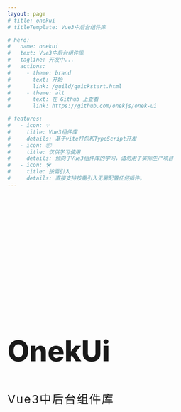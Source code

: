 ```yaml
---
layout: page
# title: onekui
# titleTemplate: Vue3中后台组件库

# hero:
#   name: onekui
#   text: Vue3中后台组件库
#   tagline: 开发中...
#   actions:
#     - theme: brand
#       text: 开始
#       link: /guild/quickstart.html
#     - theme: alt
#       text: 在 Github 上查看
#       link: https://github.com/onekjs/onek-ui

# features:
#   - icon: 💡
#     title: Vue3组件库
#     details: 基于vite打包和TypeScript开发
#   - icon: 📦
#     title: 仅供学习使用
#     details: 倾向于Vue3组件库的学习，请勿用于实际生产项目
#   - icon: 🛠️
#     title: 按需引入
#     details: 直接支持按需引入无需配置任何插件。
---
```



 <div class="docs-content">
      <div class="docs-content-index">
        <div class="docs-content-banner-box">
          <div class="content-left">
            <div class="content-title">OnekUi</div>
            <div class="content-smile"></div>
            <div class="content-subTitle">Vue3中后台组件库</div>
          </div>
        </div>
      </div>
</div>
<!-- <div class="docs-footer">
  <VPTeamMembers size="small" :members="members" />
</div> -->

<!-- <script setup>
import { VPTeamMembers } from 'vitepress/theme'

const members = [
  {
    avatar: 'https://www.github.com/yyx990803.png',
    name: 'Evan You',
    title: 'Creator',
    links: [
      { icon: 'github', link: 'https://github.com/yyx990803' },
      { icon: 'twitter', link: 'https://twitter.com/youyuxi' }
    ]
  },
]
</script> -->

<style>

.docs-content {
   padding: 5px 0;
   height:100%
}
.docs-content-index {
    position: relative;
    min-height: 800px;
    display:flex;
    align-items:center;
}
.docs-content-index .docs-content-banner-box {
    display: flex;
    justify-content: space-between;
    align-items: center;
    width: 1390px;
    height: 100%;
    margin: 0 auto;
}
.docs-content-index .content-left {
    position: relative;
    top: -10%;
    width: 420px;
    min-width: 420px;
}
.docs-content-index .content-left .content-title {
    font-size: 64px;
    font-weight: 800;
    display: inline-block;
}
.docs-content-index .content-left .content-smile {
    width: 70px;
    height: 30px;
    background: url(https://storage.360buyimg.com/imgtools/09516173b9-9b32b9d0-3864-11eb-9a56-0104487ad2b0.png) no-repeat;
    background-size: contain;
}
.docs-content-index .content-left .content-subTitle {
    margin: 20px 0;
    font-size: 26px;
    letter-spacing: 2px;
}

.docs-content-index .docs-content-banner-box .docs-content-banner-img.docs-content-banner-imgcover {
    background: url(https://img10.360buyimg.com/imagetools/jfs/t1/29781/3/19183/142442/6332a685Eb8ac2a85/9880cdaea3a1ca14.png) no-repeat;
    background-size: 1050px 540px;
    background-position-x: right;
}
.docs-content-index .docs-content-banner-box .docs-content-banner-img {
    position: relative;
    width: 1050px;
    height: 540px;
    background: url(https://storage.360buyimg.com/imgtools/a423faab46-8b142e80-8bb1-11eb-853a-6fded8704e77.png) no-repeat;
    background-size: 1050px 540px;
    background-position-x: right;
}


.docs-content .docs-content-base {
    width: 1366px;
    overflow: hidden;
    margin: 90px auto;
}
.docs-content-hd{
    height: 52px;
    line-height: 52px;
    margin-bottom: 50px;
    text-align: center;
    position: relative;
}
.docs-content-title {
    width: 206px;
    height: 50px;
    background: url('./public/title.png') no-repeat;
    background-size: cover;
    color: #fff;
     display: inline-block;
    font-size: 26px;
    font-weight: bold;
}

.docs-content-catmarketing-content{
  display:flex;
  justify-content: space-between;
}
.docs-content-base .docs-content-module:nth-child(2) {
    margin: 0 30px;
}
.docs-content-base .docs-content-module{
    position: relative;
    flex: 1;
    background: #fff;
    box-shadow: 0 1px 1px #0000001a, 0 1px 1px #0000000d;
    border-radius: 8px;
    overflow: hidden;
    border: 1px solid #ccc;
}
.docs-content-base .docs-content-module .img-box {
    background: linear-gradient(130.16deg,#f9bccb 0%,#f7eff7 26.6663024476%,#f1f0f6 66.6930725524%,#b4e4e4 100%);
}
.docs-content-base .docs-content-module .img-box {
    position: relative;
    margin: 0;
    height: 228px;
    border-top-left-radius: 8px;
    border-top-right-radius: 8px;
    cursor: pointer;
}
.docs-content-base .docs-content-module .img-box img {
    width: 100%;
    height: 100%;
    margin: 0 auto;
    display: block;
    border-top-left-radius: 8px;
    border-top-right-radius: 8px;
}
.docs-content-base .docs-content-module .content-box {
    position: relative;
    padding: 20px 32px;
    background: #fff;
    overflow: hidden;
}
.docs-content-base .docs-content-module .content-box h2 {
    margin-bottom: 12px;
    font-size: 24px;
    font-family: Rubik,sans-serif;
    color: #434343;
}
.docs-content-base .docs-content-module .content-box .tech-type-icon {
    display:inline;
    width: 20px;
    height: 20px;
    vertical-align: middle;
    margin-left: 5px;
}

.docs-content-base .docs-content-module .content-box .desc {
    position: relative;
    color: #434343;
    font-family: MD Primer Bold,Rubik,Lato,Lucida Grande,Lucida Sans Unicode,Tahoma,Sans-Serif;
    text-transform: uppercase;
    font-weight: 700;
    font-size: 12px;
}
.docs-content-base .docs-content-module .bottom-box {
    display: flex;
    flex: 0 1 auto;
    border-top: 1px solid #f2f2f2;
    padding: 5px 0;
}
.docs-content-base .docs-content-module .bottom-box .bottom-box-item {
    display: flex;
    flex: 0 1 auto;
    width: 33.33%;
    height: 47px;
    font-size: 15px;
    color: #807f7f;
    align-items: center;
    justify-content: center;
    cursor: pointer;
}
.docs-content-base .docs-content-module .bottom-box .bottom-box-item img {
    width: 24px;
    height: 24px;
}

.docs-content-jointly {
  width: 1366px;
  overflow: hidden;
  margin: 0 auto 90px;
}
.docs-content-jointly .jointly-box {
    display: flex;
    justify-content: space-between;
    align-items: center;
    padding: 20px;
}

.docs-content-jointly .jointly-box .jointly-box-left {
    flex: 2;
}
.docs-content-jointly .jointly-box-left .sub-title {
    display: block;
    margin: 30px 0;
}
.docs-content-jointly .jointly-box-left .left-contributor {
    overflow: hidden;
    max-width: 900px;
    display:flex;
    flex-wrap:wrap
}
.docs-content-jointly .jointly-box-left .left-contributor img {
    width: 50px;
    height: 50px;
    border-radius: 50%;
    margin-right:15px;
    cursor: pointer;
}
.docs-content-jointly .jointly-box-right {
    flex: 1;
    width: 100%;
    height: 400px;
}
.docs-content-jointly .jointly-box-right .direction-center {
    position: relative;
    width: 100%;
    height: 400px;
}
.docs-content-jointly .jointly-box-right .direction-item-0 {
    left: 50%;
    top: 50%;
    width: 80px;
    height: 80px;
    background-color: #d83e4a;
    border-radius: 50%;
}
.docs-content-jointly .jointly-box-right .direction-item {
    position: absolute;
}

.docs-content-jointly .jointly-box-right .direction-item:hover {
    cursor: pointer;
    transition: all linear .2s;
    transform: scale(1.2);
}
@keyframes breathe-animation {
  0% {
    transform: scale(0);
    opacity: .5;
  }
  100% {
    transform: scale(2.5);
    opacity: .1;
  }
}
.docs-content-jointly .jointly-box-right .direction-item-0:before {
    content: "";
    display: block;
    width: 80px;
    height: 80px;
    border-radius: 50%;
    opacity: .7;
    background-color: #d83e4a;
    animation: breathe-animation 2s infinite cubic-bezier(0,0,.49,1.02);
}
.docs-content-jointly .jointly-box-right .direction-item .word {
    display: block;
    font-size: 12px;
    width: 50px;
    white-space: nowrap;
    position: absolute;
    text-align: center;
    bottom: -30px;
    left: 22%;
}
.docs-content-jointly .jointly-box-right .direction-item-1 {
    left: 40%;
    top: 18%;
    width: 40px;
    height: 40px;
    background-color: #ffa853;
    border-radius: 50%;
}
.docs-content-jointly .jointly-box-right .direction-item-1:before {
    content: "";
    display: block;
    width: 40px;
    height: 40px;
    border-radius: 50%;
    opacity: .7;
    background-color: #ffa853;
    animation: breathe-animation 3.5s infinite cubic-bezier(0,0,.49,1.02);
}
.docs-content-jointly .jointly-box-right .direction-item-2 {
    left: 70%;
    top: 20%;
    width: 40px;
    height: 40px;
    background-color: #3ed0f7;
    border-radius: 50%;
}
.docs-content-jointly .jointly-box-right .direction-item-2:before {
    content: "";
    display: block;
    width: 40px;
    height: 40px;
    border-radius: 50%;
    opacity: .7;
    background-color: #3ed0f7;
    animation: breathe-animation 2.5s infinite cubic-bezier(0,0,.49,1.02);
}
.docs-content-jointly .jointly-box-right .direction-item-3 {
    left: 85%;
    top: 50%;
    width: 40px;
    height: 40px;
    background-color: #eb7271;
    border-radius: 50%;
}
.docs-content-jointly .jointly-box-right .direction-item-3:before {
    content: "";
    display: block;
    width: 40px;
    height: 40px;
    border-radius: 50%;
    opacity: .7;
    background-color: #eb7271;
    animation: breathe-animation 3s infinite cubic-bezier(0,0,.49,1.02);
}
.docs-content-jointly .jointly-box-right .direction-item-4 {
    left: 20%;
    top: 50%;
    width: 30px;
    height: 30px;
    background-color: #bbe9aa;
    border-radius: 50%;
}
.docs-content-jointly .jointly-box-right .direction-item-4:before {
    content: "";
    display: block;
    width: 30px;
    height: 30px;
    border-radius: 50%;
    opacity: .7;
    background-color: #bbe9aa;
    animation: breathe-animation 2.5s infinite cubic-bezier(0,0,.49,1.02);
}
.docs-content-jointly .jointly-box-right .direction-item-5 {
    left: 30%;
    top: 80%;
    width: 40px;
    height: 40px;
    background-color: #27c2a3;
    border-radius: 50%;
}
.docs-content-jointly .jointly-box-right .direction-item-5:before {
    content: "";
    display: block;
    width: 40px;
    height: 40px;
    border-radius: 50%;
    opacity: .7;
    background-color: #27c2a3;
    animation: breathe-animation 3s infinite cubic-bezier(0,0,.49,1.02);
}
.docs-content-jointly .jointly-box-right .direction-item-6 {
    left: 75%;
    top: 90%;
    width: 20px;
    height: 20px;
    background-color: #ff999c;
    border-radius: 50%;
}
.docs-content-jointly .jointly-box-right .direction-item-6:before {
    content: "";
    display: block;
    width: 20px;
    height: 20px;
    border-radius: 50%;
    opacity: .7;
    background-color: #ff999c;
    animation: breathe-animation 4s infinite cubic-bezier(0,0,.49,1.02);
}

/* .docs-footer {
  padding: 30px 80px 20px;
  text-align: center;
} */
</style>
